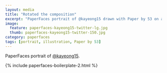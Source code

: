 ```yaml
---
layout: media
title: "Rotated the composition"
excerpt: "PaperFaces portrait of @kayeong15 drawn with Paper by 53 on an iPad."
image:   
  feature: paperfaces-kayeong15-twitter-lg.jpg
  thumb: paperfaces-kayeong15-twitter-150.jpg
category: paperfaces
tags: [portrait, illustration, Paper by 53]
---
```


PaperFaces portrait of [@kayeong15](http://twitter.com/kayeong15).

{% include paperfaces-boilerplate-2.html %}